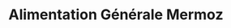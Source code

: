---
title: "Alimentation Générale Mermoz"
url: /pau/alimentation-generale-mermoz/
shop: commodité
---